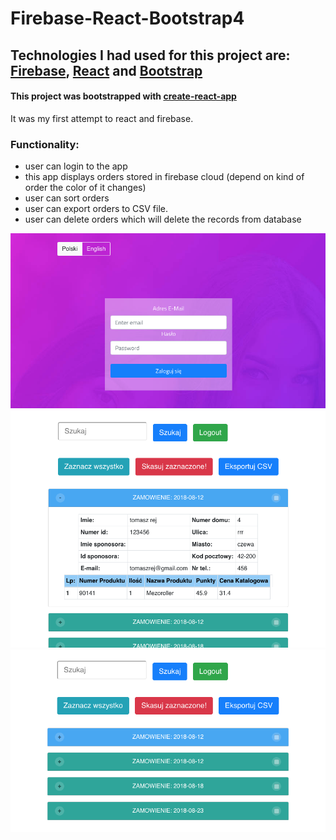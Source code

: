 # Firebase-React-Bootstrap4

## Technologies I had used for this project are: [Firebase](https://firebase.google.com/), [React](https://reactjs.org/) and [Bootstrap](https://getbootstrap.com/)
#### This project was bootstrapped with [create-react-app](https://github.com/facebook/create-react-app)

It was my first attempt to react and firebase. 

### Functionality:
* user can login to the app
* this app displays orders stored in firebase cloud (depend on kind of order the color of it changes)
* user can sort orders
* user can export orders to CSV file.
* user can delete orders which will delete the records from database

![Alt text](./login_firebase/images/login.png?raw=true "Login View")
<br/>
![Alt text](./login_firebase/images/main1.png?raw=true "First Main View")
<br/>
![Alt text](./login_firebase/images/main2.png?raw=true "Second Main View")
<br/>
